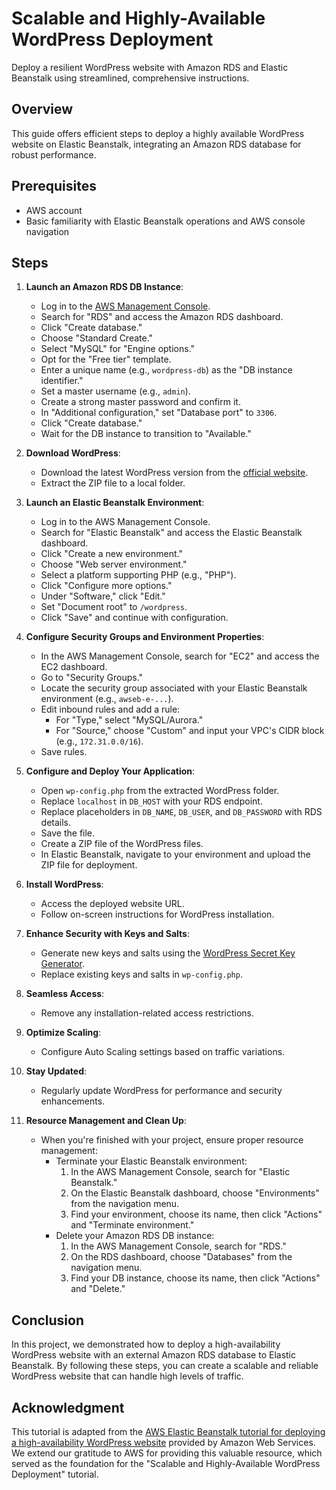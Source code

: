 # Scalable and Highly-Available WordPress Deployment

Deploy a resilient WordPress website with Amazon RDS and Elastic Beanstalk using streamlined, comprehensive instructions.

## Overview

This guide offers efficient steps to deploy a highly available WordPress website on Elastic Beanstalk, integrating an Amazon RDS database for robust performance.

## Prerequisites

- AWS account
- Basic familiarity with Elastic Beanstalk operations and AWS console navigation

## Steps

1. **Launch an Amazon RDS DB Instance**:
   - Log in to the [AWS Management Console](https://aws.amazon.com/console/).
   - Search for "RDS" and access the Amazon RDS dashboard.
   - Click "Create database."
   - Choose "Standard Create."
   - Select "MySQL" for "Engine options."
   - Opt for the "Free tier" template.
   - Enter a unique name (e.g., `wordpress-db`) as the "DB instance identifier."
   - Set a master username (e.g., `admin`).
   - Create a strong master password and confirm it.
   - In "Additional configuration," set "Database port" to `3306`.
   - Click "Create database."
   - Wait for the DB instance to transition to "Available."

2. **Download WordPress**:
   - Download the latest WordPress version from the [official website](https://wordpress.org/).
   - Extract the ZIP file to a local folder.

3. **Launch an Elastic Beanstalk Environment**:
   - Log in to the AWS Management Console.
   - Search for "Elastic Beanstalk" and access the Elastic Beanstalk dashboard.
   - Click "Create a new environment."
   - Choose "Web server environment."
   - Select a platform supporting PHP (e.g., "PHP").
   - Click "Configure more options."
   - Under "Software," click "Edit."
   - Set "Document root" to `/wordpress`.
   - Click "Save" and continue with configuration.

4. **Configure Security Groups and Environment Properties**:
   - In the AWS Management Console, search for "EC2" and access the EC2 dashboard.
   - Go to "Security Groups."
   - Locate the security group associated with your Elastic Beanstalk environment (e.g., `awseb-e-...`).
   - Edit inbound rules and add a rule:
     - For "Type," select "MySQL/Aurora."
     - For "Source," choose "Custom" and input your VPC's CIDR block (e.g., `172.31.0.0/16`).
   - Save rules.

5. **Configure and Deploy Your Application**:
   - Open `wp-config.php` from the extracted WordPress folder.
   - Replace `localhost` in `DB_HOST` with your RDS endpoint.
   - Replace placeholders in `DB_NAME`, `DB_USER`, and `DB_PASSWORD` with RDS details.
   - Save the file.
   - Create a ZIP file of the WordPress files.
   - In Elastic Beanstalk, navigate to your environment and upload the ZIP file for deployment.

6. **Install WordPress**:
   - Access the deployed website URL.
   - Follow on-screen instructions for WordPress installation.

7. **Enhance Security with Keys and Salts**:
   - Generate new keys and salts using the [WordPress Secret Key Generator](https://api.wordpress.org/secret-key/1.1/salt/).
   - Replace existing keys and salts in `wp-config.php`.

8. **Seamless Access**:
   - Remove any installation-related access restrictions.

9. **Optimize Scaling**:
    * Configure Auto Scaling settings based on traffic variations.

10. **Stay Updated**:
    * Regularly update WordPress for performance and security enhancements.

11. **Resource Management and Clean Up**:
    - When you're finished with your project, ensure proper resource management:
      - Terminate your Elastic Beanstalk environment:
        1. In the AWS Management Console, search for "Elastic Beanstalk."
        2. On the Elastic Beanstalk dashboard, choose "Environments" from the navigation menu.
        3. Find your environment, choose its name, then click "Actions" and "Terminate environment."
      - Delete your Amazon RDS DB instance:
        1. In the AWS Management Console, search for "RDS."
        2. On the RDS dashboard, choose "Databases" from the navigation menu.
        3. Find your DB instance, choose its name, then click "Actions" and "Delete."

## Conclusion

In this project, we demonstrated how to deploy a high-availability WordPress website with an external Amazon RDS database to Elastic Beanstalk. By following these steps, you can create a scalable and reliable WordPress website that can handle high levels of traffic.

## Acknowledgment

This tutorial is adapted from the [AWS Elastic Beanstalk tutorial for deploying a high-availability WordPress website](https://docs.aws.amazon.com/elasticbeanstalk/latest/dg/php-hawordpress-tutorial.html) provided by Amazon Web Services. We extend our gratitude to AWS for providing this valuable resource, which served as the foundation for the "Scalable and Highly-Available WordPress Deployment" tutorial.
